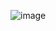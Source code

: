![image](https://github.com/MCmandarin/PPOIS/assets/115151742/9c774f27-de43-4a68-88e6-0b2003ef020f)
